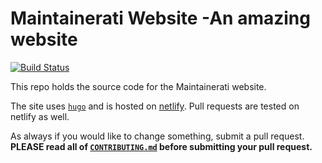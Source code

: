 # Maintainerati Website  -An amazing website

[![Build Status](https://travis-ci.org/maintainerati/site.svg?branch=master)](https://travis-ci.org/maintainerati/site)

This repo holds the source code for the Maintainerati website.

The site uses [`hugo`](https://gohugo.io/) and is hosted on
[netlify](https://www.netlify.com/). Pull requests are tested on netlify
as well.

As always if you would like to change something, submit a pull request.
**PLEASE read all of [`CONTRIBUTING.md`](CONTRIBUTING.md) before submitting
your pull request.**

